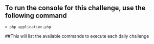 ## To run the console for this challenge, use the following command

    > php application.php
    
##This will list the available commands to execute each daily challenge
